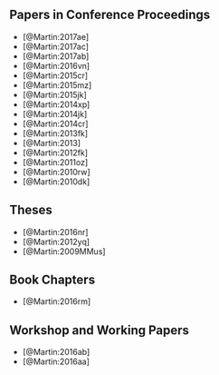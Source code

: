 ## Papers in Conference Proceedings

- [@Martin:2017ae]
- [@Martin:2017ac]
- [@Martin:2017ab]
- [@Martin:2016vn]
- [@Martin:2015cr]
- [@Martin:2015mz]
- [@Martin:2015jk]
- [@Martin:2014xp]
- [@Martin:2014jk]
- [@Martin:2014cr]
- [@Martin:2013fk]
- [@Martin:2013]
- [@Martin:2012fk]
- [@Martin:2011oz]
- [@Martin:2010rw]
- [@Martin:2010dk]

## Theses

- [@Martin:2016nr]
- [@Martin:2012yq]
- [@Martin:2009MMus]

## Book Chapters

- [@Martin:2016rm]

## Workshop and Working Papers

- [@Martin:2016ab]
- [@Martin:2016aa]

